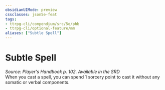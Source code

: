 ```yaml
---
obsidianUIMode: preview
cssclasses: json5e-feat
tags:
- ttrpg-cli/compendium/src/5e/phb
- ttrpg-cli/optional-feature/mm
aliases: ["Subtle Spell"]
---
```

# Subtle Spell
*Source: Player's Handbook p. 102. Available in the <span title='Systems Reference Document (5.1)'>SRD</span>*  
When you cast a spell, you can spend 1 sorcery point to cast it without any somatic or verbal components.